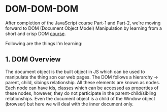 # DOM-DOM-DOM

After completion of the JavaScript course Part-1 and Part-2, we're moving forward to DOM (Document Object Model) Manipulation by learning from a short and crisp DOM [course](https://youtu.be/5fb2aPlgoys).

Following are the things I'm learning:

## 1. DOM Overview

The document object is the built object in JS which can be used to manipulate the thing son our web pages. The DOM follows a hierarchy -> parent, child, sibings relationship. All these elements are known as nodes. Each node can have ids, classes which can be accessed as properties of these nodes, however, they do not participate in the parent-child/sibling relationships. Even the document object is a child of the Window object (browser) but here we will deal with the inner document only.

